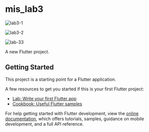 # mis_lab3


![lab3-1](https://github.com/atanasovskas/ispiti_lab3/assets/117315637/1bed2b3a-1303-4275-94c9-f739fb554c9c)  

![lab3-2](https://github.com/atanasovskas/ispiti_lab3/assets/117315637/eec58d55-186b-4247-bff7-0b0622e9e04c)

![lab-33](https://github.com/atanasovskas/ispiti_lab3/assets/117315637/d3b34c87-de8a-4a09-99b7-5f4c27f71a79)

A new Flutter project.

## Getting Started

This project is a starting point for a Flutter application.

A few resources to get you started if this is your first Flutter project:

- [Lab: Write your first Flutter app](https://docs.flutter.dev/get-started/codelab)
- [Cookbook: Useful Flutter samples](https://docs.flutter.dev/cookbook)

For help getting started with Flutter development, view the
[online documentation](https://docs.flutter.dev/), which offers tutorials,
samples, guidance on mobile development, and a full API reference.
